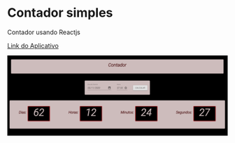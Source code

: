 # Contador simples

Contador usando Reactjs

[Link do Aplicativo](http://contador.diogorolins.com.br)

<p align="center">
  <img alt="Logo do projeto" src="./print.png" />
</p>

